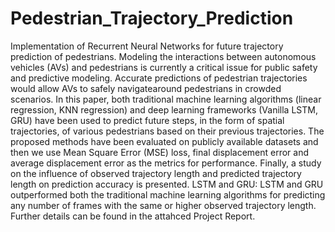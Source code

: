 # Pedestrian_Trajectory_Prediction
Implementation of Recurrent Neural Networks for future trajectory prediction of pedestrians. 
Modeling the interactions between autonomous vehicles (AVs) and pedestrians is currently a critical issue for public safety and predictive modeling. Accurate predictions of pedestrian trajectories would allow AVs to safely navigatearound pedestrians in crowded scenarios. In this paper, both traditional machine learning algorithms (linear regression, KNN regression) and deep learning frameworks (Vanilla LSTM, GRU) have been used  to predict future steps, in the form of spatial trajectories, of various pedestrians based on their previous trajectories. The proposed methods have been evaluated on publicly available datasets and then we use Mean Square Error (MSE) loss, final displacement error and average displacement error as the metrics for performance. Finally, a study on the influence of observed trajectory length and predicted trajectory length on prediction accuracy is presented. LSTM and GRU: LSTM and GRU outperformed both the traditional machine learning algorithms for predicting any number of frames with the same or higher observed trajectory length.
Further details can be found in the attahced Project Report.
